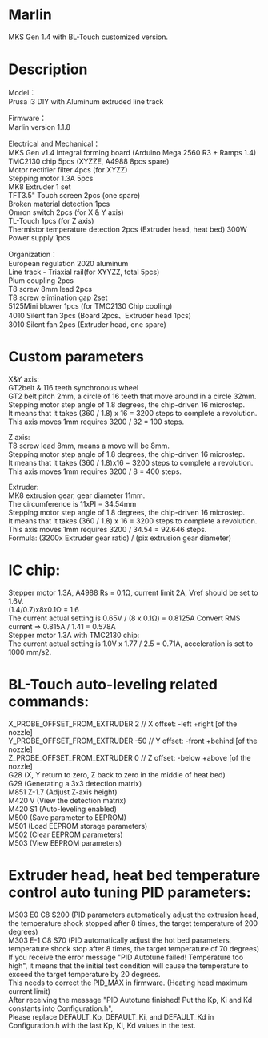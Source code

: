 # Marlin
MKS Gen 1.4 with BL-Touch customized version.

# Description
Model：<br/>
Prusa i3 DIY with Aluminum extruded line track

Firmware：<br/>
Marlin version 1.1.8

Electrical and Mechanical：<br/>
MKS Gen v1.4 Integral forming board (Arduino Mega 2560 R3 + Ramps 1.4)<br/>
TMC2130 chip 5pcs (XYZZE, A4988 8pcs spare)<br/>
Motor rectifier filter 4pcs (for XYZZ)<br/>
Stepping motor 1.3A 5pcs<br/>
MK8 Extruder 1 set<br/>
TFT3.5" Touch screen 2pcs (one spare)<br/>
Broken material detection 1pcs<br/>
Omron switch 2pcs (for X & Y axis)<br/>
TL-Touch 1pcs (for Z axis)<br/>
Thermistor temperature detection 2pcs (Extruder head, heat bed)
300W Power supply 1pcs<br/>

Organization：<br/>
European regulation 2020 aluminum<br/>
Line track - Triaxial rail(for XYYZZ, total 5pcs)<br/>
Plum coupling 2pcs<br/>
T8 screw 8mm lead 2pcs<br/>
T8 screw elimination gap 2set<br/>
5125Mini blower 1pcs (for TMC2130 Chip cooling)<br/>
4010 Silent fan 3pcs (Board 2pcs、Extruder head 1pcs)<br/>
3010 Silent fan 2pcs (Extruder head, one spare)<br/>

# Custom parameters
X&Y axis:<br/>
GT2belt & 116 teeth synchronous wheel<br/>
GT2 belt pitch 2mm, a circle of 16 teeth that move around in a circle 32mm.<br/>
Stepping motor step angle of 1.8 degrees, the chip-driven 16 microstep.<br/>
It means that it takes (360 / 1.8) x 16 = 3200 steps to complete a revolution.<br/>
This axis moves 1mm requires 3200 / 32 = 100 steps.<br/>

Z axis:<br/>
T8 screw lead 8mm, means a move will be 8mm.<br/>
Stepping motor step angle of 1.8 degrees, the chip-driven 16 microstep.<br/>
It means that it takes (360 / 1.8)x16 = 3200 steps to complete a revolution.<br/>
This axis moves 1mm requires 3200 / 8 = 400 steps.<br/>

Extruder:<br/>
MK8 extrusion gear, gear diameter 11mm.<br/>
The circumference is 11xPI = 34.54mm<br/>
Stepping motor step angle of 1.8 degrees, the chip-driven 16 microstep.<br/>
It means that it takes (360 / 1.8) x 16 = 3200 steps to complete a revolution.<br/>
This axis moves 1mm requires 3200 / 34.54 = 92.646 steps.<br/>
Formula: (3200x Extruder gear ratio) / (pix extrusion gear diameter)<br/>

# IC chip:<br/>
Stepper motor 1.3A, A4988 Rs = 0.1Ω, current limit 2A, Vref should be set to 1.6V.<br/>
(1.4/0.7)x8x0.1Ω = 1.6<br/>
The current actual setting is 0.65V / (8 x 0.1Ω) = 0.8125A Convert RMS current => 0.815A / 1.41 = 0.578A<br/>
Stepper motor 1.3A with TMC2130 chip:<br/>
The current actual setting is 1.0V x 1.77 / 2.5 = 0.71A, acceleration is set to 1000 mm/s2.<br/>

# BL-Touch auto-leveling related commands:<br/>
X_PROBE_OFFSET_FROM_EXTRUDER 2  // X offset: -left  +right  [of the nozzle]<br/>
Y_PROBE_OFFSET_FROM_EXTRUDER -50  // Y offset: -front +behind [of the nozzle]<br/>
Z_PROBE_OFFSET_FROM_EXTRUDER 0   // Z offset: -below +above  [of the nozzle]<br/>
G28 (X, Y return to zero, Z back to zero in the middle of heat bed)<br/>
G29 (Generating a 3x3 detection matrix)<br/>
M851 Z-1.7 (Adjust Z-axis height)<br/>
M420 V (View the detection matrix)<br/>
M420 S1 (Auto-leveling enabled)<br/>
M500 (Save parameter to EEPROM)<br/>
M501 (Load EEPROM storage parameters)<br/>
M502 (Clear EEPROM parameters)<br/>
M503 (View EEPROM parameters)<br/>

# Extruder head, heat bed temperature control auto tuning PID parameters:<br/>
M303 E0 C8 S200 (PID parameters automatically adjust the extrusion head, the temperature shock stopped after 8 times, the target temperature of 200 degrees)<br/>
M303 E-1 C8 S70 (PID automatically adjust the hot bed parameters, temperature shock stop after 8 times, the target temperature of 70 degrees)<br/>
If you receive the error message "PID Autotune failed! Temperature too high", it means that the initial test condition will cause the temperature to exceed the target temperature by 20 degrees.<br/>
This needs to correct the PID_MAX in firmware. (Heating head maximum current limit)<br/>
After receiving the message "PID Autotune finished! Put the Kp, Ki and Kd constants into Configuration.h",<br/>
Please replace DEFAULT_Kp, DEFAULT_Ki, and DEFAULT_Kd in Configuration.h with the last Kp, Ki, Kd values in the test.<br/>
